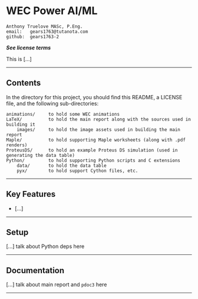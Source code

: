 # WEC Power AI/ML

    Anthony Truelove MASc, P.Eng.
    email:   gears1763@tutanota.com
    github:  gears1763-2

***See license terms***


This is [...]

--------


## Contents

In the directory for this project, you should find this README, a LICENSE file, and the
following sub-directories:

    animations/     to hold some WEC animations
    LaTeX/          to hold the main report along with the sources used in building it
        images/     to hold the image assets used in building the main report
    Maple/          to hold supporting Maple worksheets (along with .pdf renders)
    ProteusDS/      to hold an example Proteus DS simulation (used in generating the data table)
    Python/         to hold supporting Python scripts and C extensions
        data/       to hold the data table
        pyx/        to hold support Cython files, etc.

--------


## Key Features

  * [...]

--------


## Setup

[...] talk about Python deps here

--------


## Documentation

[...] talk about main report and `pdoc3` here

--------

